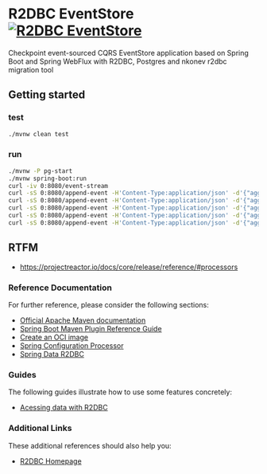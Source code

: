 # R2DBC EventStore [![R2DBC EventStore](https://github.com/daggerok/r2dbc-event-store/actions/workflows/ci.yaml/badge.svg)](https://github.com/daggerok/r2dbc-event-store/actions/workflows/ci.yaml)
Checkpoint event-sourced CQRS EventStore application based on Spring Boot and Spring WebFlux with R2DBC, Postgres and nkonev r2dbc migration tool

## Getting started

### test

```bash
./mvnw clean test
```

### run

```bash
./mvnw -P pg-start
./mvnw spring-boot:run
curl -iv 0:8080/event-stream
curl -sS 0:8080/append-event -H'Content-Type:application/json' -d'{"aggregateId":"00000000-0000-0000-0000-000000000001","eventType":"VisitorRegisteredEvent","name":"Test visitor"}'
curl -sS 0:8080/append-event -H'Content-Type:application/json' -d'{"aggregateId":"00000000-0000-0000-0000-000000000001","eventType":"PassCardDeliveredEvent"}'
curl -sS 0:8080/append-event -H'Content-Type:application/json' -d'{"aggregateId":"00000000-0000-0000-0000-000000000001","eventType":"EnteredTheDoorEvent","doorId":"IN-1"}'
curl -sS 0:8080/append-event -H'Content-Type:application/json' -d'{"aggregateId":"00000000-0000-0000-0000-000000000001","eventType":"EnteredTheDoorEvent","doorId":"IN-2"}'
curl -sS 0:8080/append-event -H'Content-Type:application/json' -d'{"aggregateId":"00000000-0000-0000-0000-000000000001","eventType":"EnteredTheDoorEvent","doorId":"OUT-2"}'
```

## RTFM

* https://projectreactor.io/docs/core/release/reference/#processors

### Reference Documentation
For further reference, please consider the following sections:

* [Official Apache Maven documentation](https://maven.apache.org/guides/index.html)
* [Spring Boot Maven Plugin Reference Guide](https://docs.spring.io/spring-boot/docs/2.4.4/maven-plugin/reference/html/)
* [Create an OCI image](https://docs.spring.io/spring-boot/docs/2.4.4/maven-plugin/reference/html/#build-image)
* [Spring Configuration Processor](https://docs.spring.io/spring-boot/docs/2.4.4/reference/htmlsingle/#configuration-metadata-annotation-processor)
* [Spring Data R2DBC](https://docs.spring.io/spring-boot/docs/2.4.4/reference/html/spring-boot-features.html#boot-features-r2dbc)

### Guides
The following guides illustrate how to use some features concretely:

* [Acessing data with R2DBC](https://spring.io/guides/gs/accessing-data-r2dbc/)

### Additional Links
These additional references should also help you:

* [R2DBC Homepage](https://r2dbc.io)

